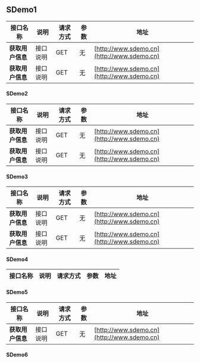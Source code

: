 ## SDemo1 ##

|接口名称|说明|请求方式|参数|地址|
|--------|--------|--------|--------|--------|
|**获取用户信息**|接口说明|GET|无|[http://www.sdemo.cn](http://www.sdemo.cn)|
|**获取用户信息**|接口说明|GET|无|[http://www.sdemo.cn](http://www.sdemo.cn)|

#### SDemo2 ####

|接口名称|说明|请求方式|参数|地址|
|--------|--------|--------|--------|--------|
|**获取用户信息**|接口说明|GET|无|[http://www.sdemo.cn](http://www.sdemo.cn)|
|**获取用户信息**|接口说明|GET|无|[http://www.sdemo.cn](http://www.sdemo.cn)|

#### SDemo3 ####

|接口名称|说明|请求方式|参数|地址|
|--------|--------|--------|--------|--------|
|**获取用户信息**|接口说明|GET|无|[http://www.sdemo.cn](http://www.sdemo.cn)|
|**获取用户信息**|接口说明|GET|无|[http://www.sdemo.cn](http://www.sdemo.cn)|

#### SDemo4 ####

|接口名称|说明|请求方式|参数|地址|
|--------|--------|--------|--------|--------|

#### SDemo5 ####

|接口名称|说明|请求方式|参数|地址|
|--------|--------|--------|--------|--------|
|**获取用户信息**|接口说明|GET|无|[http://www.sdemo.cn](http://www.sdemo.cn)|

#### SDemo6 ####